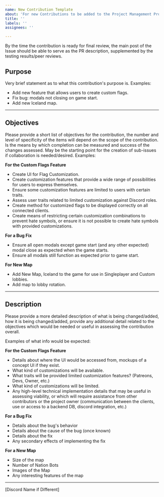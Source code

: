 ```yaml
---
name: New Contribution Template
about: 'For new Contributions to be added to the Project Management Process '
title: ''
labels: ''
assignees: ''

---
```


By the time the contribution is ready for final review, the main post of the Issue should be able to serve as the PR description, supplemented by the testing results/peer reviews. 

## Purpose
Very brief statement as to what this contribution's purpose is. Examples: 
- Add new feature that allows users to create custom flags.
- Fix bug: modals not closing on game start. 
- Add new Iceland map.

---

## Objectives
Please provide a short list of objectives for the contribution, the number and level of specificity of the items will depend on the scope of the contribution. Is the means by which completion can be measured and success of the changes assessed. May be the starting point for the creation of sub-issues if collaboration is needed/desired. Examples:

**For the Custom Flags Feature**
- Create UI for Flag Customization.
- Create customization features that provide a wide range of possibilities for users to express themselves.
- Ensure some customization features are limited to users with certain traits.
- Assess user traits related to limited customization against Discord roles.
- Create method for customized flags to be displayed correctly on all connected clients.
- Create means of restricting certain customization combinations to prevent hate symbols, or ensure it is not possible to create hate symbols with provided customizations.

**For a Bug Fix**
- Ensure all open modals except game start (and any other expected) modal close as expected when the game starts.
- Ensure all modals still function as expected prior to game start.

**For New Map**
- Add New Map, Iceland to the game for use in Singleplayer and Custom lobbies. 
- Add map to lobby rotation.

---

## Description
Please provide a more detailed description of what is being changed/added, how it is being changed/added, provide any additional detail related to the objectives which would be needed or useful in assessing the contribution overall. 

Examples of what info would be expected:

**For the Custom Flags Feature**
- Details about where the UI would be accessed from, mockups of a concept UI if they exist. 
- What kind of customizations will be available.
- What traits will be provided limited customization features? (Patreons, Devs, Owner, etc.)
- What kind of customizations will be limited. 
- Any high-level technical implementation details that may be useful in assessing viability, or which will require assistance from other contributors or the project owner (communication between the clients, use or access to a backend DB, discord integration, etc.)

**For a Bug Fix**
- Details about the bug's behavior
- Details about the cause of the bug (once known)
- Details about the fix
- Any secondary effects of implementing the fix

**For a New Map**
- Size of the map
- Number of Nation Bots
- Images of the Map
- Any interesting features of the map

---

[Discord Name if Different]
